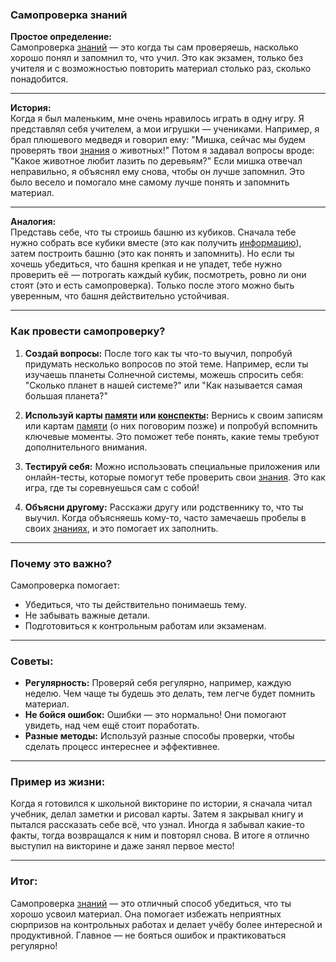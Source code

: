 ### Самопроверка знаний

**Простое определение:**  
Самопроверка [знаний](knowledge.md) — это когда ты сам проверяешь, насколько хорошо понял и запомнил то, что учил. Это как экзамен, только без учителя и с возможностью повторить материал столько раз, сколько понадобится.

---

**История:**  
Когда я был маленьким, мне очень нравилось играть в одну игру. Я представлял себя учителем, а мои игрушки — учениками. Например, я брал плюшевого медведя и говорил ему: "Мишка, сейчас мы будем проверять твои [знания](knowledge.md) о животных!" Потом я задавал вопросы вроде: "Какое животное любит лазить по деревьям?" Если мишка отвечал неправильно, я объяснял ему снова, чтобы он лучше запомнил. Это было весело и помогало мне самому лучше понять и запомнить материал.

---

**Аналогия:**  
Представь себе, что ты строишь башню из кубиков. Сначала тебе нужно собрать все кубики вместе (это как получить [информацию](information.md)), затем построить башню (это как понять и запомнить). Но если ты хочешь убедиться, что башня крепкая и не упадет, тебе нужно проверить её — потрогать каждый кубик, посмотреть, ровно ли они стоят (это и есть самопроверка). Только после этого можно быть уверенным, что башня действительно устойчивая.

---

### Как провести самопроверку?

1. **Создай вопросы:** После того как ты что-то выучил, попробуй придумать несколько вопросов по этой теме. Например, если ты изучаешь планеты Солнечной системы, можешь спросить себя: "Сколько планет в нашей системе?" или "Как называется самая большая планета?"

2. **Используй карты [памяти](memory.md) или [конспекты](outline.md):** Вернись к своим записям или картам [памяти](memory.md) (о них поговорим позже) и попробуй вспомнить ключевые моменты. Это поможет тебе понять, какие темы требуют дополнительного внимания.

3. **Тестируй себя:** Можно использовать специальные приложения или онлайн-тесты, которые помогут тебе проверить свои [знания](knowledge.md). Это как игра, где ты соревнуешься сам с собой!

4. **Объясни другому:** Расскажи другу или родственнику то, что ты выучил. Когда объясняешь кому-то, часто замечаешь пробелы в своих [знаниях](knowledge.md), и это помогает их заполнить.

---

### Почему это важно?

Самопроверка помогает:
- Убедиться, что ты действительно понимаешь тему.
- Не забывать важные детали.
- Подготовиться к контрольным работам или экзаменам.

---

### Советы:

- **Регулярность:** Проверяй себя регулярно, например, каждую неделю. Чем чаще ты будешь это делать, тем легче будет помнить материал.
- **Не бойся ошибок:** Ошибки — это нормально! Они помогают увидеть, над чем ещё стоит поработать.
- **Разные методы:** Используй разные способы проверки, чтобы сделать процесс интереснее и эффективнее.

---

### Пример из жизни:

Когда я готовился к школьной викторине по истории, я сначала читал учебник, делал заметки и рисовал карты. Затем я закрывал книгу и пытался рассказать себе всё, что узнал. Иногда я забывал какие-то факты, тогда возвращался к ним и повторял снова. В итоге я отлично выступил на викторине и даже занял первое место!

---

### Итог:

Самопроверка [знаний](knowledge.md) — это отличный способ убедиться, что ты хорошо усвоил материал. Она помогает избежать неприятных сюрпризов на контрольных работах и делает учёбу более интересной и продуктивной. Главное — не бояться ошибок и практиковаться регулярно!